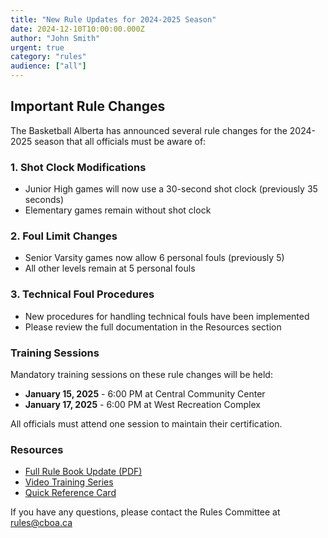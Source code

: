 ```yaml
---
title: "New Rule Updates for 2024-2025 Season"
date: 2024-12-10T10:00:00.000Z
author: "John Smith"
urgent: true
category: "rules"
audience: ["all"]
---
```


## Important Rule Changes

The Basketball Alberta has announced several rule changes for the 2024-2025 season that all officials must be aware of:

### 1. Shot Clock Modifications
- Junior High games will now use a 30-second shot clock (previously 35 seconds)
- Elementary games remain without shot clock

### 2. Foul Limit Changes
- Senior Varsity games now allow 6 personal fouls (previously 5)
- All other levels remain at 5 personal fouls

### 3. Technical Foul Procedures
- New procedures for handling technical fouls have been implemented
- Please review the full documentation in the Resources section

### Training Sessions

Mandatory training sessions on these rule changes will be held:
- **January 15, 2025** - 6:00 PM at Central Community Center
- **January 17, 2025** - 6:00 PM at West Recreation Complex

All officials must attend one session to maintain their certification.

### Resources
- [Full Rule Book Update (PDF)](/portal/resources)
- [Video Training Series](/portal/resources)
- [Quick Reference Card](/portal/resources)

If you have any questions, please contact the Rules Committee at rules@cboa.ca